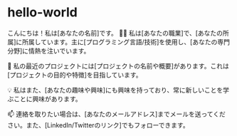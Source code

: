 # hello-world
こんにちは！私は[あなたの名前]です。
👨‍💻 私は[あなたの職業]で、[あなたの所属]に所属しています。主に[プログラミング言語/技術]を使用し、[あなたの専門分野]に情熱を注いでいます。

🚀 私の最近のプロジェクトには[プロジェクトの名前や概要]があります。これは[プロジェクトの目的や特徴]を目指しています。

💡 私はまた、[あなたの趣味や興味]にも興味を持っており、常に新しいことを学ぶことに興味があります。

📫 連絡を取りたい場合は、[あなたのメールアドレス]までメールを送ってください。また、[LinkedIn/Twitterのリンク]でもフォローできます。


